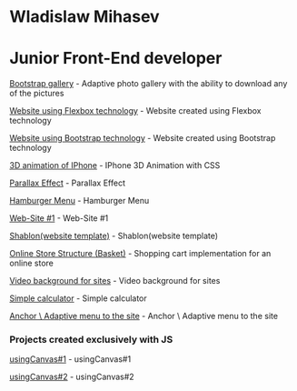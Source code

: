 # Wladislaw Mihasev
# Junior Front-End developer


[Bootstrap gallery](https://wladislaw28.github.io/bootstrap_gallery/) - Adaptive photo gallery with the ability to download any of the pictures



[Website using Flexbox technology](https://wladislaw28.github.io/flexbox/) - Website created using Flexbox technology


[Website using Bootstrap technology](https://wladislaw28.github.io/BootstrapSite/) - Website created using Bootstrap technology


[3D animation of IPhone](https://wladislaw28.github.io/3D%20%D0%B0%D0%BD%D0%B8%D0%BC%D0%B0%D1%86%D0%B8%D1%8F/) - IPhone 3D Animation with CSS


[Parallax Effect](https://wladislaw28.github.io/parallax/index.html) - Parallax Effect
 

[Hamburger Menu](https://wladislaw28.github.io/%D0%B3%D0%B0%D0%BC%D0%B1%D1%83%D1%80%D0%B3%D0%B5%D1%80%D1%8B/index.html) - Hamburger Menu


[Web-Site #1](https://wladislaw28.github.io/%D1%81%D0%B0%D0%B9%D1%821/) - Web-Site #1


[Shablon(website template)](https://wladislaw28.github.io/Shablon/) - Shablon(website template)


[Online Store Structure (Basket)](https://wladislaw28.github.io/basket/) - Shopping cart implementation for an online store


[Video background for sites](https://wladislaw28.github.io/%D0%92%D0%B8%D0%B4%D0%B5%D0%BE_%D0%A4%D0%BE%D0%BD/) - Video background for sites


[Simple calculator](https://wladislaw28.github.io/%D0%9A%D0%B0%D0%BB%D1%8C%D0%BA%D1%83%D0%BB%D1%8F%D1%82%D0%BE%D1%80/) - Simple calculator


[Anchor \ Adaptive menu to the site](https://wladislaw28.github.io/%D0%AF%D0%BA%D0%BE%D1%80%D0%BD%D0%BE%D0%B5%D0%9C%D0%B5%D0%BD%D1%8E/) - Anchor \ Adaptive menu to the site


### Projects created exclusively with JS


[	usingCanvas#1](https://wladislaw28.github.io/Canvas/index.html) - 	usingCanvas#1


[	usingCanvas#2](https://wladislaw28.github.io/Canvas1/) - 	usingCanvas#2
